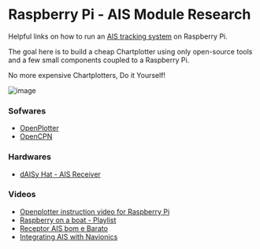 # Raspberry Pi - AIS Module Research

Helpful links on how to run an [AIS tracking system](https://en.wikipedia.org/wiki/Automatic_identification_system) on Raspberry Pi.

The goal here is to build a cheap Chartplotter using only open-source tools and a few small components coupled to a Raspberry Pi.

No more expensive Chartplotters, Do it Yourself!

![image](https://cdn.shopify.com/s/files/1/0009/6655/7732/products/dAISy_HAT_2_940x.jpg?v=1521237649)

### Sofwares
- [OpenPlotter](https://openmarine.net/openplotter)
- [OpenCPN](https://www.opencpn.org/)

### Hardwares
- [dAISy Hat - AIS Receiver](https://shop.wegmatt.com/products/daisy-hat-ais-receiver)

### Videos
- [Openplotter instruction video for Raspberry Pi](https://www.youtube.com/watch?v=r8CGixMl18k)
- [Raspberry on a boat - Playlist](https://www.youtube.com/watch?v=jFVOjGc34f4&list=PLgYS2FpH2f4rLgdJ05F4KAOMvAgsLH1da)
- [Receptor AIS bom e Barato](https://www.youtube.com/watch?v=NAubKPlDgLc&t=7s)
- [Integrating AIS with Navionics](https://www.youtube.com/watch?v=UXHURoWMMBI&t=0s)
